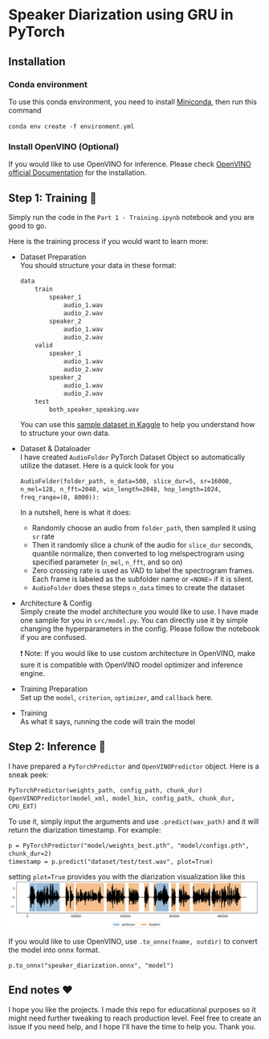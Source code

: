 # Speaker Diarization using GRU in PyTorch
## Installation
### Conda environment
To use this conda environment, you need to install [Miniconda](https://docs.conda.io/en/latest/miniconda.html), then run this command

`conda env create -f environment.yml`

### Install OpenVINO (Optional)
If you would like to use OpenVINO for inference. Please check [OpenVINO official Documentation](https://docs.openvinotoolkit.org/latest/_docs_install_guides_installing_openvino_linux.html) for the installation.

## Step 1: Training :muscle:
Simply run the code in the `Part 1 - Training.ipynb` notebook and you are good to go.

Here is the training process if you would want to learn more:
- Dataset Preparation <br>
    You should structure your data in these format:
    ```
    data
        train
            speaker_1
                audio_1.wav
                audio_2.wav
            speaker_2
                audio_1.wav
                audio_2.wav            
        valid
            speaker_1
                audio_1.wav
                audio_2.wav
            speaker_2
                audio_1.wav
                audio_2.wav
        test
            both_speaker_speaking.wav      
    ```


    You can use this [sample dataset in Kaggle](https://www.kaggle.com/wiradkp/mini-speech-diarization) to help you understand how to structure your own data.

- Dataset & Dataloader <br>
    I have created `AudioFolder` PyTorch Dataset Object so automatically utilize the dataset. Here is a quick look for you
    ```
    AudioFolder(folder_path, n_data=500, slice_dur=5, sr=16000, n_mel=128, n_fft=2048, win_length=2048, hop_length=1024, freq_range=(0, 8000)):
    ```
    In a nutshell, here is what it does:
    - Randomly choose an audio from `folder_path`, then sampled it using `sr` rate
    - Then it randomly slice a chunk of the audio for `slice_dur` seconds, quantile normalize, then converted to log melspectrogram using specified parameter (`n_mel`, `n_fft`, and so on)
    - Zero crossing rate is used as VAD to label the spectrogram frames. Each frame is labeled as the subfolder name or `<NONE>` if it is silent.
    - `AudioFolder` does these steps `n_data` times to create the dataset

- Architecture & Config <br>
    Simply create the model architecture you would like to use. I have made one sample for you in `src/model.py`. You can directly use it by simple changing the hyperparameters in the config. Please follow the notebook if you are confused.

    :exclamation: Note: If you would like to use custom architecture in OpenVINO, make sure it is compatible with OpenVINO model optimizer and inference engine.

- Training Preparation <br>
    Set up the `model`, `criterion`, `optimizer`, and `callback` here.

- Training <br>
    As what it says, running the code will train the model

## Step 2: Inference :robot:
I have prepared a `PyTorchPredictor` and `OpenVINOPredictor` object. Here is a sneak peek:
```
PyTorchPredictor(weights_path, config_path, chunk_dur)
OpenVINOPredictor(model_xml, model_bin, config_path, chunk_dur, CPU_EXT)
```
To use it, simply input the arguments and use `.predict(wav_path)` and it will return the diarization timestamp. For example:
```
p = PyTorchPredictor("model/weights_best.pth", "model/configs.pth", chunk_dur=2)
timestamp = p.predict("dataset/test/test.wav", plot=True)
```
setting `plot=True` provides you with the diarization visualization like this
![Visualized Diarization](./assets/diarization_visualized.png)

If you would like to use OpenVINO, use `.to_onnx(fname, outdir)` to convert the model into onnx format.
```
p.to_onnx("speaker_diarization.onnx", "model")
```

## End notes :heart:
I hope you like the projects. I made this repo for educational  purposes so it might need further tweaking to reach production level. Feel free to create an issue if you need help, and I hope I'll have the time to help you. Thank you.
